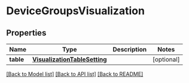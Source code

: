 # DeviceGroupsVisualization

## Properties
Name | Type | Description | Notes
------------ | ------------- | ------------- | -------------
**table** | [**VisualizationTableSetting**](VisualizationTableSetting.md) |  | [optional] 

[[Back to Model list]](../README.md#documentation-for-models) [[Back to API list]](../README.md#documentation-for-api-endpoints) [[Back to README]](../README.md)

